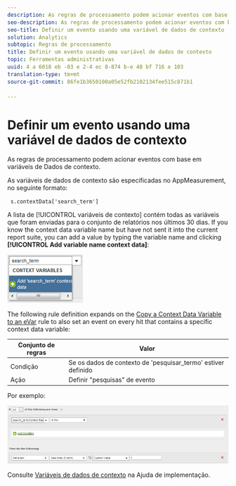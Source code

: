 ```yaml
---
description: As regras de processamento podem acionar eventos com base em variáveis de Dados de contexto.
seo-description: As regras de processamento podem acionar eventos com base em variáveis de Dados de contexto.
seo-title: Definir um evento usando uma variável de dados de contexto
solution: Analytics
subtopic: Regras de processamento
title: Definir um evento usando uma variável de dados de contexto
topic: Ferramentas administrativas
uuid: 4 a 6018 eb -03 e 2-4 ec 8-874 b-e 48 bf 716 e 103
translation-type: tm+mt
source-git-commit: 86fe1b3650100a05e52fb2102134fee515c871b1

---
```



# Definir um evento usando uma variável de dados de contexto

As regras de processamento podem acionar eventos com base em variáveis de Dados de contexto.

As variáveis de dados de contexto são especificadas no AppMeasurement, no seguinte formato:

```
 s.contextData['search_term']
```

A lista de [!UICONTROL variáveis de contexto] contém todas as variáveis que foram enviadas para o conjunto de relatórios nos últimos 30 dias. If you know the context data variable name but have not sent it into the current report suite, you can add a value by typing the variable name and clicking **[!UICONTROL Add variable name context data]**:

![](assets/add-context-variable.png)

The following rule definition expands on the [Copy a Context Data Variable to an eVar](../../../../admin/admin/c-processing-rules/processing-rules-examples/processing-rules-copy-context-data.md#concept_43AA4980A2D847D6A3BEC50BCC0780E7) rule to also set an event on every hit that contains a specific context data variable:

| Conjunto de regras | Valor |
|---|---|
| Condição | Se os dados de contexto de 'pesquisar_termo' estiver definido |
| Ação | Definir "pesquisas" de evento |

Por exemplo:

![](assets/processing_rule_set_event.png)

Consulte [Variáveis de dados de contexto](https://marketing.adobe.com/resources/help/en_US/sc/implement/index.html?f=context_data_variables) na Ajuda de implementação.
